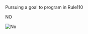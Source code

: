 Pursuing a goal to program in Rule110

NO

![No](https://github.com/user-attachments/assets/fb6e1b19-0a6e-4203-a44d-48cc5df3b70d)
